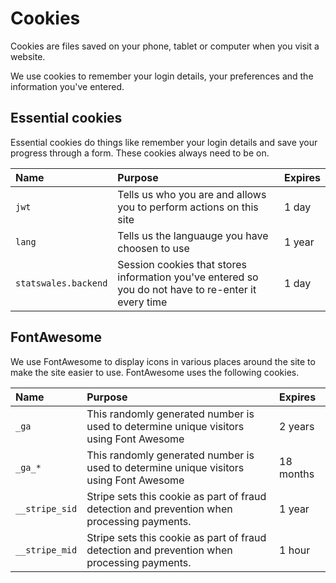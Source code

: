# Cookies

Cookies are files saved on your phone, tablet or computer when you visit a website.

We use cookies to remember your login details, your preferences and the information you've entered.

## Essential cookies

Essential cookies do things like remember your login details and save your progress through a form. These cookies always need to be on.

| Name                 | Purpose                                                                                                                               | Expires |
|:---------------------|:--------------------------------------------------------------------------------------------------------------------------------------|:--------|
| `jwt`                | Tells us who you are and allows you to perform actions on this site                                                                   | 1 day   |
| `lang`               | Tells us the languauge you have choosen to use                                                                                | 1 year  |
| `statswales.backend` | Session cookies that stores information you've entered so you do not have to re-enter it every time | 1 day   |

## FontAwesome

We use FontAwesome to display icons in various places around the site to make the site easier to use. FontAwesome uses the following cookies.

| Name           | Purpose                                                                                                 | Expires   |
|:---------------|:--------------------------------------------------------------------------------------------------------|:----------|
| `_ga`          | This randomly generated number is used to determine unique visitors using Font Awesome                  | 2 years   |
| `_ga_*`        | This randomly generated number is used to determine unique visitors using Font Awesome                  | 18 months |
| `__stripe_sid` | Stripe sets this cookie as part of fraud detection and prevention when processing payments.             | 1 year    |
| `__stripe_mid` | Stripe sets this cookie as part of fraud detection and prevention when processing payments.             | 1 hour    |
